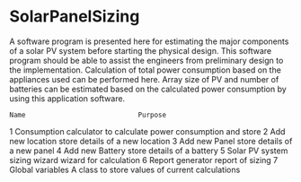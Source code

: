 # SolarPanelSizing
A software program is presented here for estimating the major components of a solar PV system before starting the physical design. This software program should be able to assist the engineers from preliminary design to the implementation. Calculation of total power consumption based on the appliances used can be performed here. Array size of PV and number of batteries can be estimated based on the calculated power consumption by using this application software.  

	Name	                        Purpose
1	Consumption calculator	      to calculate power consumption and store
2	Add new location	              store details of a new location
3	Add new Panel	              	  store details of a new panel
4	Add new Battery	                store details of a battery
5	Solar PV system                 sizing wizard	wizard for calculation
6	Report generator	              report of sizing
7	Global variables	              A class to store values of current calculations
